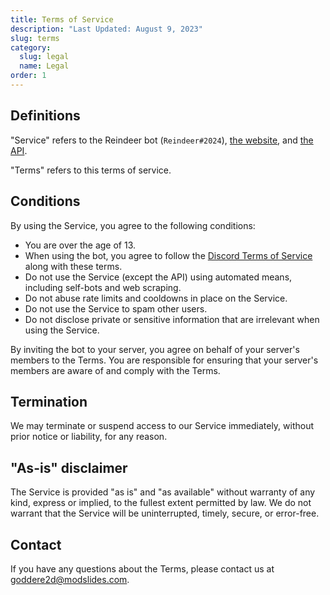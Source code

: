 ```yaml
---
title: Terms of Service
description: "Last Updated: August 9, 2023"
slug: terms
category:
  slug: legal
  name: Legal
order: 1
---
```


## Definitions

"Service" refers to the Reindeer bot (`Reindeer#2024`), [the website](https://reindeer.bsr.gg/), and
[the API](https://api-reindeer.bsr.gg/).

"Terms" refers to this terms of service.

## Conditions

By using the Service, you agree to the following conditions:

- You are over the age of 13.
- When using the bot, you agree to follow the [Discord Terms of Service](https://discord.com/terms) along with these
  terms.
- Do not use the Service (except the API) using automated means, including self-bots and web scraping.
- Do not abuse rate limits and cooldowns in place on the Service.
- Do not use the Service to spam other users.
- Do not disclose private or sensitive information that are irrelevant when using the Service.

By inviting the bot to your server, you agree on behalf of your server's members to the Terms. You are responsible for
ensuring that your server's members are aware of and comply with the Terms.

## Termination

We may terminate or suspend access to our Service immediately, without prior notice or liability, for any reason.

## "As-is" disclaimer

The Service is provided "as is" and "as available" without warranty of any kind, express or implied, to the fullest
extent permitted by law. We do not warrant that the Service will be uninterrupted, timely, secure, or error-free.

## Contact

If you have any questions about the Terms, please contact us at
[goddere2d@modslides.com](mailto:goddere2d@modslides.com).
